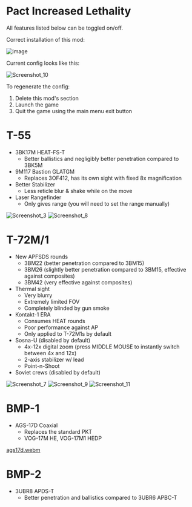 # Pact Increased Lethality

All features listed below can be toggled on/off.

Correct installation of this mod:

![image](https://github.com/thebeninator/Pact-Increased-Lethality/assets/89621837/e31193eb-6cd2-4efa-a93c-f17528af5e9e)

Current config looks like this:

![Screenshot_10](https://github.com/thebeninator/Pact-Increased-Lethality/assets/89621837/42ecf3be-6a8a-41b7-ad44-c89d2a7520e7)

To regenerate the config:
1) Delete this mod's section
2) Launch the game
3) Quit the game using the main menu exit button

# T-55
- 3BK17M HEAT-FS-T
  - Better ballistics and negligibly better penetration compared to 3BK5M
- 9M117 Bastion GLATGM
  - Replaces 3OF412, has its own sight with fixed 8x magnification
- Better Stabilizer
  - Less reticle blur & shake while on the move 
- Laser Rangefinder
  - Only gives range (you will need to set the range manually)
 
![Screenshot_3](https://github.com/thebeninator/Pact-Increased-Lethality/assets/89621837/9c494b20-3291-40f4-9be5-f75ac587caa4)
![Screenshot_8](https://github.com/thebeninator/Pact-Increased-Lethality/assets/89621837/e1979d6a-327c-47e5-94a6-acf1d42c7d59)

# T-72M/1 
- New APFSDS rounds
  - 3BM22 (better penetration compared to 3BM15)
  - 3BM26 (slightly better penetration compared to 3BM15, effective against composites)
  - 3BM42 (very effective against composites)
- Thermal sight
  - Very blurry
  - Extremely limited FOV
  - Completely blinded by gun smoke
- Kontakt-1 ERA
  - Consumes HEAT rounds
  - Poor performance against AP
  - Only applied to T-72M1s by default
- Sosna-U (disabled by default)
  - 4x-12x digital zoom (press MIDDLE MOUSE to instantly switch between 4x and 12x) 
  - 2-axis stabilizer w/ lead
  - Point-n-Shoot
- Soviet crews (disabled by default)
 
![Screenshot_7](https://github.com/thebeninator/Pact-Increased-Lethality/assets/89621837/d5fb1292-9fcb-45e7-95ad-8c32a3924468)
![Screenshot_9](https://github.com/thebeninator/Pact-Increased-Lethality/assets/89621837/b14f4d40-2413-4b07-a71a-87c68979116a)
![Screenshot_11](https://github.com/thebeninator/Pact-Increased-Lethality/assets/89621837/b2a5aa15-5d7b-4596-98fa-6aacd54e2626)

# BMP-1
- AGS-17D Coaxial
  - Replaces the standard PKT
  - VOG-17M HE, VOG-17M1 HEDP

[ags17d.webm](https://github.com/thebeninator/Pact-Increased-Lethality/assets/89621837/41b2dcf4-98b4-4a02-8487-d5516e5e70c2)

# BMP-2
- 3UBR8 APDS-T
  - Better penetration and ballistics compared to 3UBR6 APBC-T 

